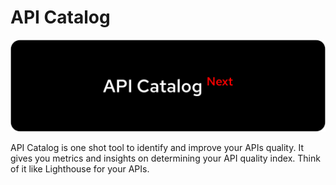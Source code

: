 # API Catalog

![logo](./docs/static/img/title.png)

API Catalog is one shot tool to identify and improve your APIs quality. It gives you metrics and insights on determining your API quality index. Think of it like Lighthouse for your APIs.
